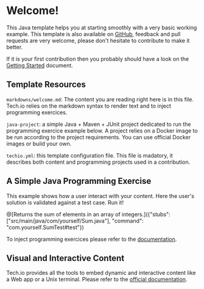 
# Welcome!

This Java template helps you at starting smoothly with a very basic working example. This template is also available on [GitHub](), feedback and pull requests are very welcome, please don't hesitate to contribute to make it better.

If it is your first contribution then you probably should have a look on the [Getting Started](https://gettingstarted) document.

## Template Resources

`markdowns/welcome.md`: The content you are reading right here is in this file. Tech.io relies on the markdown syntax to render text and to inject programming exercices.


`java-project`: a simple Java + Maven + JUnit project dedicated to run the programming exercice example below. A project relies on a Docker image to be run according to the project requirements. You can use official Docker images or build your own.


`techio.yml`: this template configuration file. This file is madatory, it describes both content and programming projects used in a contribution. 

## A Simple Java Programming Exercise

This example shows how a user interact with your content. Here the user's solution is validated against a test case. Run it!

@[Returns the sum of elements in an array of integers.]({"stubs": ["src/main/java/com/yourself/Sum.java"], "command": "com.yourself.SumTest#test"})

To inject programming exercices please refer to the [documentation]().

## Visual and Interactive Content

Tech.io provides all the tools to embed dynamic and interactive content like a Web app or a Unix terminal. Please refer to the [official documentation]().